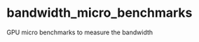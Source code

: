 bandwidth_micro_benchmarks
==========================

GPU micro benchmarks to measure the bandwidth 
